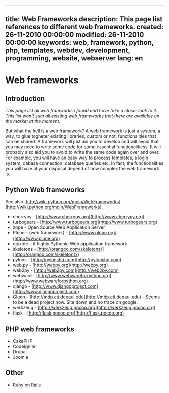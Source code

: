 -----
title: Web Frameworks
description: This page list references to different web frameworks.
created: 26-11-2010 00:00:00
modified: 26-11-2010 00:00:00
keywords: web, framework, python, php, templates, webdev, development, programming, website, webserver
lang: en
-----

# Web frameworks

## Introduction 

*This page list all web framworks i found and have take a closer look to
it. This list won\'t sum all existing web frameworks that there are
available on the market at the moment.*

But what the hell is a web framework? A web framework is just a system,
a way, to glue togheter existing libraries, custom or not,
functionalities that can be shared. A framework will just aid you to
develop and will avoid that you may need to write some code for some
essential functionalitiess. It will probably also aid you to avoid to
write the same code again over and over. For example, you will have an
easy way to process templates, a login system, dabase connection,
database queries etc. In fact, the functionalities you will have at your
disposal depend of how complex the web framework is.

## Python Web frameworks

See also [http://wiki.python.org/moin/WebFrameworks](http://wiki.python.org/moin/WebFrameworks).

* cherrypy - [http://www.cherrypy.org](http://www.cherrypy.org)
* turbogears - [http://www.turbogears.org](http://www.turbogears.org)
* zope - Open Source Web Application Server
* Plone - (web framework) - [http://www.plone.org](http://www.plone.org)
* quixote - A highly Pythonic Web application framework
* skeletonz - [http://orangoo.com/skeletonz/](http://orangoo.com/skeletonz/)
* pylons - [http://pylonshq.com](http://pylonshq.com)
* web.py - [http://webpy.org](http://webpy.org)
* web2py - [http://web2py.com](http://web2py.com)
* webware - [http://www.webwareforpython.org](http://www.webwareforpython.org)
* django - [http://www.djangoproject.com](http://www.djangoproject.com)
* Gluon - [http://mdp.cti.depaul.edu](http://mdp.cti.depaul.edu) - Seems to be a dead project now. Site down and no trace on google.
* werkzeug - [http://werkzeug.pocoo.org](http://werkzeug.pocoo.org)
* flask - [http://flask.pocoo.org](http://flask.pocoo.org)

## PHP web frameworks

* CakePHP
* CodeIgniter
* Drupal
* Joomla

## Other

* Ruby on Rails
 